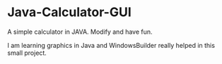 # Java-Calculator-GUI
A simple calculator in JAVA. Modify and have fun.

I am learning graphics in Java and WindowsBuilder really helped in this small project.
